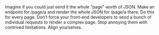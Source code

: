 Imagine if you could just send it the whole “page” worth of JSON. Make an
endpoint for /page/a and render the whole JSON for /page/a there. Do this for
every page. Don’t force your front-end developers to send a bunch of individual
requests to render a complex page. Stop annoying them with contrived
limitations. Align yourselves.
